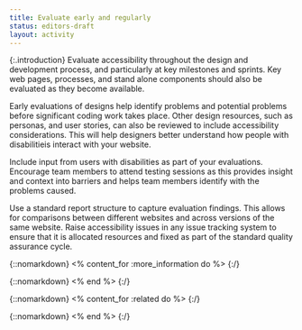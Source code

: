 ```yaml
---
title: Evaluate early and regularly
status: editors-draft
layout: activity
---
```


{:.introduction}
Evaluate accessibility throughout the design and development process, and particularly at key milestones and sprints. Key web pages, processes, and stand alone components should also be evaluated as they become available.

Early evaluations of designs help identify problems and potential problems before significant coding work takes place. Other design resources, such as personas, and user stories, can also be reviewed to include accessibility considerations. This will help designers better understand how people with disabilitieis interact with your website. 

Include input from users with disabilities as part of your evaluations. Encourage team members to attend testing sessions as this provides insight and context into barriers and helps team members identify with the problems caused.

Use a standard report structure to capture evaluation findings. This allows for comparisons between different websites and across versions of the same website. Raise accessibility issues in any issue tracking system to ensure that it is allocated resources and fixed as part of the standard quality assurance cycle.

{::nomarkdown}
<% content_for :more_information do %>
{:/}
  
{::nomarkdown}
<% end %>
{:/}

{::nomarkdown}
<% content_for :related do %>
{:/}

{::nomarkdown}
<% end %>
{:/}
